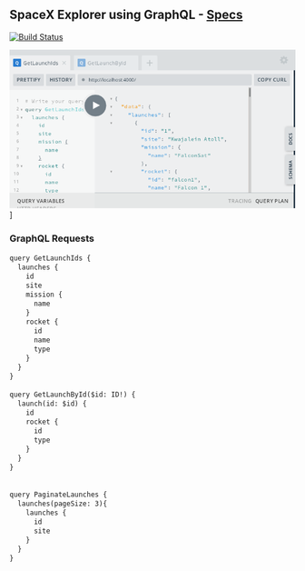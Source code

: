## SpaceX Explorer using GraphQL - [Specs](https://www.apollographql.com/docs/tutorial/introduction/)

[![Build Status](https://jenkins.rdok.dev/buildStatus/icon?job=space-explorer%2FAPI)](https://jenkins.rdok.dev/view/Training/job/space-explorer/job/API/)

[![graphql-playground](https://raw.githubusercontent.com/rdok/space-explorer/master/graphql-playground.png)](https://api.space-explorer.rdok.dev/)]

### GraphQL Requests

```
query GetLaunchIds {
  launches {
    id
    site
    mission {
      name
    }
    rocket {
      id
      name
      type
    }
  }
}

query GetLaunchById($id: ID!) {
  launch(id: $id) {
    id
    rocket {
      id
      type
    }
  }
}


query PaginateLaunches {
  launches(pageSize: 3){
    launches {
      id
      site
    }
  }
}
```
